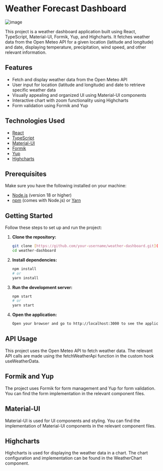 # Weather Forecast Dashboard

![image](https://github.com/webgod0123/Weather-Forecast-Dashboard/assets/91973281/b7a59067-4a27-44c8-a650-3ed157030e15)


This project is a weather dashboard application built using React, TypeScript, Material-UI, Formik, Yup, and Highcharts. It fetches weather data from the Open Meteo API for a given location (latitude and longitude) and date, displaying temperature, precipitation, wind speed, and other relevant information.

## Features

- Fetch and display weather data from the Open Meteo API
- User input for location (latitude and longitude) and date to retrieve specific weather data
- Visually appealing and organized UI using Material-UI components
- Interactive chart with zoom functionality using Highcharts
- Form validation using Formik and Yup

## Technologies Used

- [React](https://reactjs.org/)
- [TypeScript](https://www.typescriptlang.org/)
- [Material-UI](https://mui.com/)
- [Formik](https://formik.org/)
- [Yup](https://github.com/jquense/yup)
- [Highcharts](https://www.highcharts.com/)

## Prerequisites

Make sure you have the following installed on your machine:

- [Node.js](https://nodejs.org/en/download/) (version 18 or higher)
- [npm](https://www.npmjs.com/get-npm) (comes with Node.js) or [Yarn](https://yarnpkg.com/)

## Getting Started

Follow these steps to set up and run the project:

1. **Clone the repository:**

   ```bash
   git clone [https://github.com/your-username/weather-dashboard.git](https://github.com/zans-litinskis/Weather-Forecast-Dashboard)
   cd weather-dashboard
   ```
2. **Install dependencies:**
    
   ```bash
   npm install
   # or
   yarn install
   ```

3. **Run the development server:**

   ```bash
   npm start
   # or
   yarn start
   ```

4. **Open the application:**

   ```bash
   Open your browser and go to http://localhost:3000 to see the application in action.
   ```

## API Usage
This project uses the Open Meteo API to fetch weather data. The relevant API calls are made using the fetchWeatherApi function in the custom hook useWeatherData.

## Formik and Yup
The project uses Formik for form management and Yup for form validation. You can find the form implementation in the relevant component files.

## Material-UI
Material-UI is used for UI components and styling. You can find the implementation of Material-UI components in the relevant component files.

## Highcharts
Highcharts is used for displaying the weather data in a chart. The chart configuration and implementation can be found in the WeatherChart component.
